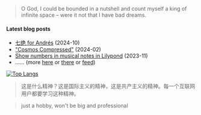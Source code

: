 > O God, I could be bounded in a nutshell and count myself a king of infinite space – were it not that I have bad dreams.

#### Latest blog posts
<!-- generated by https://github.com/gautamkrishnar/blog-post-workflow -->
<!-- BLOG-POST-LIST:START -->
- [七绝 for Andrés](https://github.com/King-of-Infinite-Space/thoughts/discussions/206) (2024-10)
- [&quot;Cosmos Compressed&quot;](https://github.com/King-of-Infinite-Space/thoughts/discussions/205) (2024-02)
- [Show numbers in musical notes in Lilypond](https://github.com/King-of-Infinite-Space/thoughts/discussions/204) (2023-11)<!-- BLOG-POST-LIST:END --> 
- ...... (more [here](https://github.com/King-of-Infinite-Space/thoughts/discussions/categories/%E5%8D%9A%E6%96%87?discussions_q=category%3A%E5%8D%9A%E6%96%87+sort%3Adate_created) or [there](http://blog.lnfinite.space/) or [feed](https://blog.lnfinite.space/feed))

[![Top Langs](https://github-readme-stats.vercel.app/api/top-langs/?username=King-of-Infinite-Space&langs_count=4&layout=compact)](https://github.com/anuraghazra/github-readme-stats)

> 这是什么精神？这是国际主义的精神，这是共产主义的精神。每一个互联网用户都要学习这种精神。

> just a hobby, won't be big and professional

<img src='https://count.lnfinite.space/repo/profile.svg?plus=1' width='0' height='0' />
